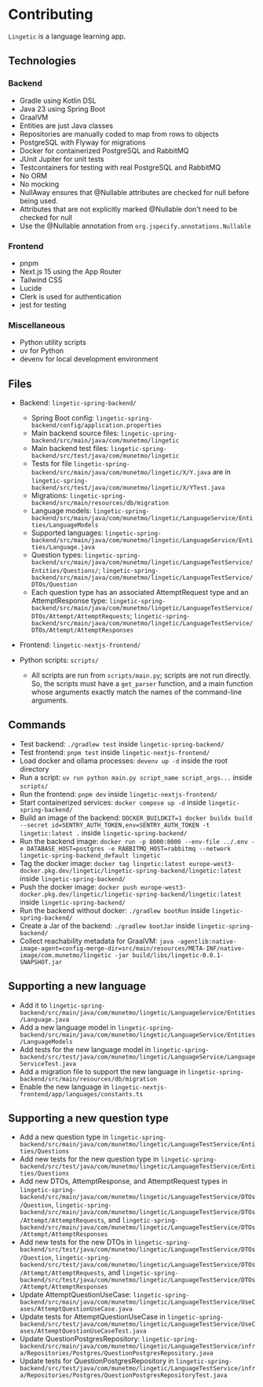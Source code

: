 # Contributing

`Lingetic` is a language learning app.

## Technologies

### Backend

- Gradle using Kotlin DSL
- Java 23 using Spring Boot
- GraalVM
- Entities are just Java classes
- Repositories are manually coded to map from rows to objects
- PostgreSQL with Flyway for migrations
- Docker for containerized PostgreSQL and RabbitMQ
- JUnit Jupiter for unit tests
- Testcontainers for testing with real PostgreSQL and RabbitMQ
- No ORM
- No mocking
- NullAway ensures that @Nullable attributes are checked for null before being used.
- Attributes that are not explicitly marked @Nullable don't need to be checked for null
- Use the @Nullable annotation from `org.jspecify.annotations.Nullable`

### Frontend

- pnpm
- Next.js 15 using the App Router
- Tailwind CSS
- Lucide
- Clerk is used for authentication
- jest for testing

### Miscellaneous

- Python utility scripts
- uv for Python
- devenv for local development environment

## Files

- Backend: `lingetic-spring-backend/`

  - Spring Boot config: `lingetic-spring-backend/config/application.properties`
  - Main backend source files: `lingetic-spring-backend/src/main/java/com/munetmo/lingetic`
  - Main backend test files: `lingetic-spring-backend/src/test/java/com/munetmo/lingetic`
  - Tests for file `lingetic-spring-backend/src/main/java/com/munetmo/lingetic/X/Y.java` are in `lingetic-spring-backend/src/test/java/com/munetmo/lingetic/X/YTest.java`
  - Migrations: `lingetic-spring-backend/src/main/resources/db/migration`
  - Language models: `lingetic-spring-backend/src/main/java/com/munetmo/lingetic/LanguageService/Entities/LanguageModels`
  - Supported languages: `lingetic-spring-backend/src/main/java/com/munetmo/lingetic/LanguageService/Entities/Language.java`
  - Question types: `lingetic-spring-backend/src/main/java/com/munetmo/lingetic/LanguageTestService/Entities/Questions/`; `lingetic-spring-backend/src/main/java/com/munetmo/lingetic/LanguageTestService/DTOs/Question`
  - Each question type has an associated AttemptRequest type and an AttemptResponse type: `lingetic-spring-backend/src/main/java/com/munetmo/lingetic/LanguageTestService/DTOs/Attempt/AttemptRequests`; `lingetic-spring-backend/src/main/java/com/munetmo/lingetic/LanguageTestService/DTOs/Attempt/AttemptResponses`

- Frontend: `lingetic-nextjs-frontend/`
- Python scripts: `scripts/`
  - All scripts are run from `scripts/main.py`; scripts are not run directly. So, the scripts must have a `get_parser` function, and a main function whose arguments exactly match the names of the command-line arguments.

## Commands

- Test backend: `./gradlew test` inside `lingetic-spring-backend/`
- Test frontend: `pnpm test` inside `lingetic-nextjs-frontend/`
- Load docker and ollama processes: `devenv up -d` inside the root directory
- Run a script: `uv run python main.py script_name script_args...` inside `scripts/`
- Run the frontend: `pnpm dev` inside `lingetic-nextjs-frontend/`
- Start containerized services: `docker compose up -d` inside `lingetic-spring-backend/`
- Build an image of the backend: `DOCKER_BUILDKIT=1 docker buildx build --secret id=SENTRY_AUTH_TOKEN,env=SENTRY_AUTH_TOKEN -t lingetic:latest .` inside `lingetic-spring-backend/`
- Run the backend image: `docker run -p 8000:8000 --env-file ../.env -e DATABASE_HOST=postgres -e RABBITMQ_HOST=rabbitmq --network lingetic-spring-backend_default lingetic`
- Tag the docker image: `docker tag lingetic:latest europe-west3-docker.pkg.dev/lingetic/lingetic-spring-backend/lingetic:latest` inside `lingetic-spring-backend/`
- Push the docker image: `docker push europe-west3-docker.pkg.dev/lingetic/lingetic-spring-backend/lingetic:latest` inside `lingetic-spring-backend/`
- Run the backend without docker: `./gradlew bootRun` inside `lingetic-spring-backend/`
- Create a Jar of the backend: `./gradlew bootJar` inside `lingetic-spring-backend/`
- Collect reachability metadata for GraalVM: `java -agentlib:native-image-agent=config-merge-dir=src/main/resources/META-INF/native-image/com.munetmo/lingetic -jar build/libs/lingetic-0.0.1-SNAPSHOT.jar`

## Supporting a new language

- Add it to `lingetic-spring-backend/src/main/java/com/munetmo/lingetic/LanguageService/Entities/Language.java`
- Add a new language model in `lingetic-spring-backend/src/main/java/com/munetmo/lingetic/LanguageService/Entities/LanguageModels`
- Add tests for the new language model in `lingetic-spring-backend/src/test/java/com/munetmo/lingetic/LanguageService/LanguageServiceTest.java`
- Add a migration file to support the new language in `lingetic-spring-backend/src/main/resources/db/migration`
- Enable the new language in `lingetic-nextjs-frontend/app/languages/constants.ts`

## Supporting a new question type

- Add a new question type in `lingetic-spring-backend/src/main/java/com/munetmo/lingetic/LanguageTestService/Entities/Questions`
- Add new tests for the new question type in `lingetic-spring-backend/src/test/java/com/munetmo/lingetic/LanguageTestService/Entities/Questions`
- Add new DTOs, AttemptResponse, and AttemptRequest types in `lingetic-spring-backend/src/main/java/com/munetmo/lingetic/LanguageTestService/DTOs/Question`, `lingetic-spring-backend/src/main/java/com/munetmo/lingetic/LanguageTestService/DTOs/Attempt/AttemptRequests`, and `lingetic-spring-backend/src/main/java/com/munetmo/lingetic/LanguageTestService/DTOs/Attempt/AttemptResponses`
- Add new tests for the new DTOs in `lingetic-spring-backend/src/test/java/com/munetmo/lingetic/LanguageTestService/DTOs/Question`, `lingetic-spring-backend/src/test/java/com/munetmo/lingetic/LanguageTestService/DTOs/Attempt/AttemptRequests`, and `lingetic-spring-backend/src/test/java/com/munetmo/lingetic/LanguageTestService/DTOs/Attempt/AttemptResponses`
- Update AttemptQuestionUseCase: `lingetic-spring-backend/src/main/java/com/munetmo/lingetic/LanguageTestService/UseCases/AttemptQuestionUseCase.java`
- Update tests for AttemptQuestionUseCase in `lingetic-spring-backend/src/test/java/com/munetmo/lingetic/LanguageTestService/UseCases/AttemptQuestionUseCaseTest.java`
- Update QuestionPostgresRepository: `lingetic-spring-backend/src/main/java/com/munetmo/lingetic/LanguageTestService/infra/Repositories/Postgres/QuestionPostgresRepository.java`
- Update tests for QuestionPostgresRepository in `lingetic-spring-backend/src/test/java/com/munetmo/lingetic/LanguageTestService/infra/Repositories/Postgres/QuestionPostgresRepositoryTest.java`
